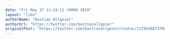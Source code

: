 ```yaml
---
date: "Fri May 17 11:24:11 +0000 2019"
layout: "like"
authorName: "Bastian Allgeier"
authorUrl: "https://twitter.com/bastianallgeier"
originalPost: "https://twitter.com/bastianallgeier/status/1129346873700044801"
---
```

